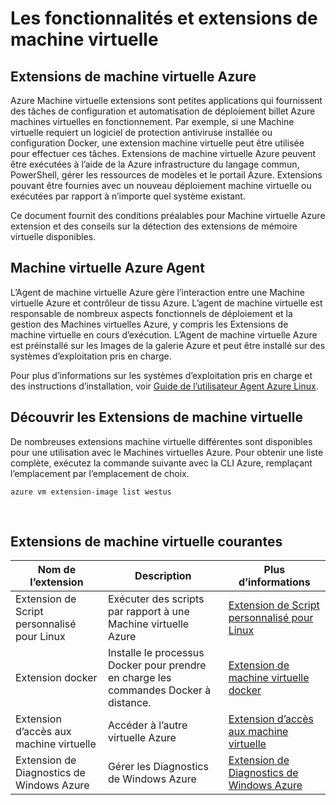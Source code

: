 <properties
 pageTitle="Machine virtuelle extensions et fonctionnalités | Microsoft Azure"
 description="Découvrez les extensions sont disponibles pour les machines virtuelles Azure, regroupés par qu’ils fournissent ou améliorent."
 services="virtual-machines-linux"
 documentationCenter=""
 authors="neilpeterson"
 manager="timlt"
 editor=""
 tags="azure-service-management,azure-resource-manager"/>

<tags
 ms.service="virtual-machines-linux"
 ms.devlang="na"
 ms.topic="article"
 ms.tgt_pltfrm="vm-linux"
 ms.workload="infrastructure-services"
 ms.date="09/22/2016"
 ms.author="nepeters"/>

# <a name="about-virtual-machine-extensions-and-features"></a>Les fonctionnalités et extensions de machine virtuelle

## <a name="azure-vm-extensions"></a>Extensions de machine virtuelle Azure

Azure Machine virtuelle extensions sont petites applications qui fournissent des tâches de configuration et automatisation de déploiement billet Azure machines virtuelles en fonctionnement. Par exemple, si une Machine virtuelle requiert un logiciel de protection antiviruse installée ou configuration Docker, une extension machine virtuelle peut être utilisée pour effectuer ces tâches. Extensions de machine virtuelle Azure peuvent être exécutées à l’aide de la Azure infrastructure du langage commun, PowerShell, gérer les ressources de modèles et le portail Azure. Extensions pouvant être fournies avec un nouveau déploiement machine virtuelle ou exécutées par rapport à n’importe quel système existant.

Ce document fournit des conditions préalables pour Machine virtuelle Azure extension et des conseils sur la détection des extensions de mémoire virtuelle disponibles. 

## <a name="azure-vm-agent"></a>Machine virtuelle Azure Agent

L’Agent de machine virtuelle Azure gère l’interaction entre une Machine virtuelle Azure et contrôleur de tissu Azure. L’agent de machine virtuelle est responsable de nombreux aspects fonctionnels de déploiement et la gestion des Machines virtuelles Azure, y compris les Extensions de machine virtuelle en cours d’exécution. L’Agent de machine virtuelle Azure est préinstallé sur les Images de la galerie Azure et peut être installé sur des systèmes d’exploitation pris en charge. 

Pour plus d’informations sur les systèmes d’exploitation pris en charge et des instructions d’installation, voir [Guide de l’utilisateur Agent Azure Linux](./virtual-machines-linux-agent-user-guide.md).

## <a name="discover-vm-extensions"></a>Découvrir les Extensions de machine virtuelle

De nombreuses extensions machine virtuelle différentes sont disponibles pour une utilisation avec le Machines virtuelles Azure. Pour obtenir une liste complète, exécutez la commande suivante avec la CLI Azure, remplaçant l’emplacement par l’emplacement de choix.

```none
azure vm extension-image list westus
```

<br />

## <a name="common-vm-extensions"></a>Extensions de machine virtuelle courantes

|Nom de l’extension   |Description   |Plus d’informations   |
|---|---|---|
|Extension de Script personnalisé pour Linux  | Exécuter des scripts par rapport à une Machine virtuelle Azure  |[Extension de Script personnalisé pour Linux](./virtual-machines-linux-extensions-customscript.md)   |
|Extension docker |Installe le processus Docker pour prendre en charge les commandes Docker à distance.  | [Extension de machine virtuelle docker](./virtual-machines-linux-dockerextension.md)  |
|Extension d’accès aux machine virtuelle | Accéder à l’autre virtuelle Azure  |[Extension d’accès aux machine virtuelle](https://github.com/Azure/azure-linux-extensions/tree/master/VMAccess) |
|Extension de Diagnostics de Windows Azure |Gérer les Diagnostics de Windows Azure |[Extension de Diagnostics de Windows Azure](https://azure.microsoft.com/blog/windows-azure-virtual-machine-monitoring-with-wad-extension/) |

